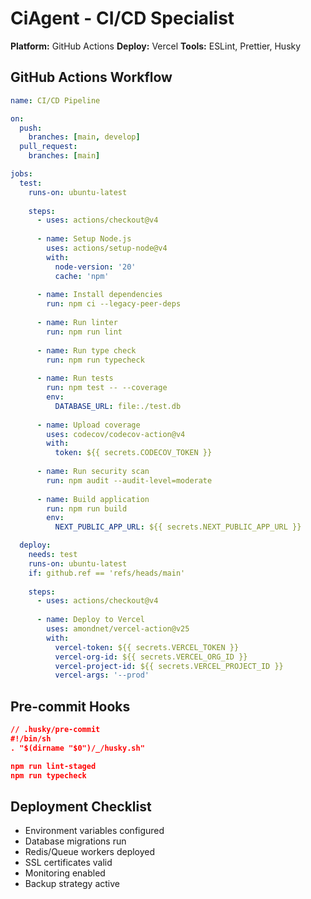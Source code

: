 # CiAgent - CI/CD Specialist
**Platform:** GitHub Actions
**Deploy:** Vercel
**Tools:** ESLint, Prettier, Husky

## GitHub Actions Workflow
```yaml
name: CI/CD Pipeline

on:
  push:
    branches: [main, develop]
  pull_request:
    branches: [main]

jobs:
  test:
    runs-on: ubuntu-latest
    
    steps:
      - uses: actions/checkout@v4
      
      - name: Setup Node.js
        uses: actions/setup-node@v4
        with:
          node-version: '20'
          cache: 'npm'
      
      - name: Install dependencies
        run: npm ci --legacy-peer-deps
      
      - name: Run linter
        run: npm run lint
      
      - name: Run type check
        run: npm run typecheck
      
      - name: Run tests
        run: npm test -- --coverage
        env:
          DATABASE_URL: file:./test.db
      
      - name: Upload coverage
        uses: codecov/codecov-action@v4
        with:
          token: ${{ secrets.CODECOV_TOKEN }}
      
      - name: Run security scan
        run: npm audit --audit-level=moderate
      
      - name: Build application
        run: npm run build
        env:
          NEXT_PUBLIC_APP_URL: ${{ secrets.NEXT_PUBLIC_APP_URL }}

  deploy:
    needs: test
    runs-on: ubuntu-latest
    if: github.ref == 'refs/heads/main'
    
    steps:
      - uses: actions/checkout@v4
      
      - name: Deploy to Vercel
        uses: amondnet/vercel-action@v25
        with:
          vercel-token: ${{ secrets.VERCEL_TOKEN }}
          vercel-org-id: ${{ secrets.VERCEL_ORG_ID }}
          vercel-project-id: ${{ secrets.VERCEL_PROJECT_ID }}
          vercel-args: '--prod'
```

## Pre-commit Hooks
```json
// .husky/pre-commit
#!/bin/sh
. "$(dirname "$0")/_/husky.sh"

npm run lint-staged
npm run typecheck
```

## Deployment Checklist
- Environment variables configured
- Database migrations run
- Redis/Queue workers deployed
- SSL certificates valid
- Monitoring enabled
- Backup strategy active